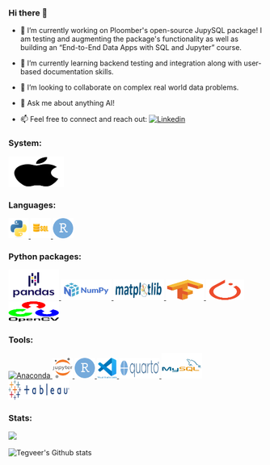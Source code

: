 ### Hi there 👋

- 🔭 I’m currently working on Ploomber's open-source JupySQL package! I am testing and augmenting the package's functionality as well as building an “End-to-End Data Apps with SQL and Jupyter” course.

- 🌱 I’m currently learning backend testing and integration along with user-based documentation skills.

- 👯 I’m looking to collaborate on complex real world data problems.

- 💬 Ask me about anything AI!

- 📫 Feel free to connect and reach out: [![Linkedin](https://img.shields.io/badge/-LinkedIn-blue?style=flat&logo=Linkedin&logoColor=white)](http://www.linkedin.com/in/tegveerg)


<h3 align="left">System:</h3>
<p align="left"> 
    <a href="https://www.apple.com/newsroom/2021/10/introducing-m1-pro-and-m1-max-the-most-powerful-chips-apple-has-ever-built/" target="_blank"> <img src="https://raw.githubusercontent.com/devicons/devicon/master/icons/apple/apple-original.svg" width="110" height="60"/> </a>
</p>

<h3 align="left">Languages:</h3>
<p align="left"> 
    <a href="https://www.python.org" target="_blank"> <img src="https://raw.githubusercontent.com/devicons/devicon/master/icons/python/python-original.svg" alt="python" width="40" height="40"/> </a> 
    <a href="https://en.wikipedia.org/wiki/SQL#:~:text=listen)%20S%2DQ%2DL%2C%20%2F%CB%88s,stream%20management%20system%20(RDSMS)." target="_blank"> <img src="icons/SQL.jpg" alt="SQL" width="40" height="40"/> </a> 
     <a href="https://posit.co/products/open-source/rstudio/" target="_blank"> <img src="https://raw.githubusercontent.com/devicons/devicon/master/icons/rstudio/rstudio-original.svg" alt="RStudio" width="40" height="40"/> </a> 
           
           
</p>

<h3 align="left">Python packages:</h3>
<p align="left"> 
    <a href="https://pandas.pydata.org/" target="_blank"> <img src="icons/pandas.png" alt="Pandas" width="100" height="60"/> </a>
    <a href="https://numpy.org/" target="_blank"> <img src="icons/numpy.png" alt="NumPy" width="100" height="40"/> </a> 
    <a href="https://matplotlib.org/" target="_blank"> <img src="icons/matplotlib.svg" alt="matplotlib" width="100" height="40"/> </a>
    <a href="https://www.tensorflow.org/" target="_blank"> <img src="icons/tensorflow.svg" alt="tensorflow" width="75" height="40"/> </a>
    <a href="https://pytorch.org/" target="_blank"> <img src="icons/pytorch.svg" alt="pytorch" width="75" height="40"/> </a>
    <a href="https://opencv.org/" target="_blank"> <img src="icons/opencv.svg" alt="opencv" width="100" height="40"/> </a>
           
</p>

<h3 align="left">Tools:</h3>
<p align="left">
    <a href="https://anaconda.org/" target="_blank"> <img src="https://www.clipartkey.com/mpngs/m/227-2271689_transparent-anaconda-logo-png.png" alt="Anaconda" width="40" height="40"/> </a> 
    <a href="https://jupyter.org/" target="_blank"> <img src="https://raw.githubusercontent.com/devicons/devicon/master/icons/jupyter/jupyter-original-wordmark.svg" alt="Jupyter Notebook" width="40" height="40"/> </a> 
    <a href="https://posit.co/products/open-source/rstudio/" target="_blank"> <img src="https://raw.githubusercontent.com/devicons/devicon/master/icons/rstudio/rstudio-original.svg" alt="RStudio" width="40" height="40"/> </a> 
    <a href="https://code.visualstudio.com/" target="_blank"> <img src="https://raw.githubusercontent.com/devicons/devicon/master/icons/vscode/vscode-original-wordmark.svg" alt="VSCode" width="40" height="40"/> </a>
       <a href="https://quarto.org/" target="_blank"> <img src="icons/quarto.jpg" alt="Quarto" width="80" height="40"/> </a>     
       <a href="https://www.mysql.com/" target="_blank"> <img src="https://raw.githubusercontent.com/devicons/devicon/master/icons/mysql/mysql-original-wordmark.svg" alt="MySQL" width="80" height="50"/> </a>  
       <a href="https://public.tableau.com/app/profile/tegveerghura" target="_blank"> <img src="icons/tableau.png" alt="Tableau" width="120" height="40"/> </a> 
        
</p>

<h3 align="left">Stats:</h3>

![](https://komarev.com/ghpvc/?username=TegveerG&color=green)

![Tegveer's Github stats](https://github-readme-stats-sigma-five.vercel.app/api?username=TegveerG&show_icons=true&theme=tokyonight)

